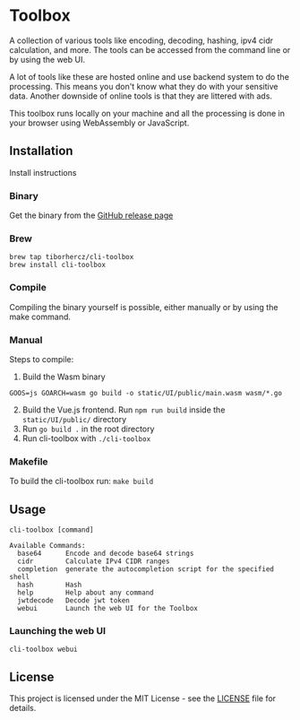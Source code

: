 # Toolbox

A collection of various tools like encoding, decoding, hashing, ipv4 cidr calculation, and more.
The tools can be accessed from the command line or by using the web UI.

A lot of tools like these are hosted online and use backend system to do the processing. 
This means you don't know what they do with your sensitive data. Another downside of online tools is that they are littered with ads.

This toolbox runs locally on your machine and all the processing is done in your browser using WebAssembly or JavaScript.

## Installation

Install instructions

### Binary

Get the binary from the [GitHub release page](https://github.com/tiborhercz/cli-toolbox/releases)

### Brew

```shell
brew tap tiborhercz/cli-toolbox
brew install cli-toolbox
```

### Compile

Compiling the binary yourself is possible, either manually or by using the make command.

### Manual
Steps to compile:
1. Build the Wasm binary
```shell
GOOS=js GOARCH=wasm go build -o static/UI/public/main.wasm wasm/*.go
```
2. Build the Vue.js frontend. Run `npm run build` inside the `static/UI/public/` directory
3. Run `go build .` in the root directory
4. Run cli-toolbox with `./cli-toolbox`

### Makefile
To build the cli-toolbox run: `make build`

## Usage

```
cli-toolbox [command]

Available Commands:
  base64      Encode and decode base64 strings
  cidr        Calculate IPv4 CIDR ranges
  completion  generate the autocompletion script for the specified shell
  hash        Hash
  help        Help about any command
  jwtdecode   Decode jwt token
  webui       Launch the web UI for the Toolbox
```

### Launching the web UI
```shell
cli-toolbox webui
```

## License

This project is licensed under the MIT License - see the [LICENSE](LICENSE) file for details.
